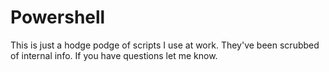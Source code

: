 # Powershell

This is just a hodge podge of scripts I use at work. They've been scrubbed of internal info. If you have questions let me know.
